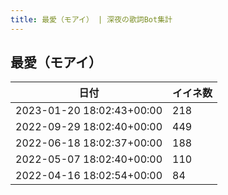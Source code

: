 ```yaml
---
title: 最愛（モアイ） | 深夜の歌詞Bot集計
---
```

## 最愛（モアイ）

|日付|イイネ数|
|-|-|
|2023-01-20 18:02:43+00:00|218|
|2022-09-29 18:02:40+00:00|449|
|2022-06-18 18:02:37+00:00|188|
|2022-05-07 18:02:40+00:00|110|
|2022-04-16 18:02:54+00:00|84|
